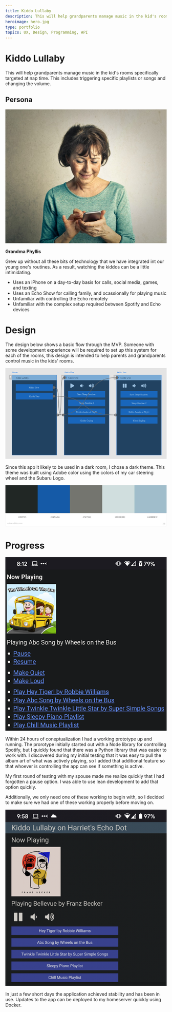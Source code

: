 ```yaml
---
title: Kiddo Lullaby
description: This will help grandparents manage music in the kid's rooms specifically targeted at nap time. This includes triggering specific playlists or songs and changing the volume.
heroimage: hero.jpg
type: portfolio
topics: UX, Design, Programming, API
---
```


# Kiddo Lullaby

This will help grandparents manage music in the kid's rooms specifically targeted at nap time. This includes triggering specific playlists or songs and changing the volume.


## Persona
<div class="float-container">
<div class="float-child">
<img alt="Picture from Pexels of a grandmotherly woman user her phone with two hands." src="./pexels-andrea-piacquadio-3779770.jpg"/>
</div>
<div class="float-child">

**Grandma Phyllis**

Grew up without all these bits of technology that we have integrated int our young one's routines. As a result, watching the kiddos can be a little intimidating.

* Uses an iPhone on a day-to-day basis for calls, social media, games, and texting
* Uses an Echo Show for calling family, and ocassionally for playing music
* Unfamiliar with controlling the Echo remotely
* Unfamiliar with the complex setup required between Spotify and Echo devices

</div>
</div>

# Design

The design below shows a basic flow through the MVP. Someone with some development experience will be required to set up this system for each of the rooms, this design is intended to help parents and grandparents control music in the kids' rooms. 

<img alt="This image shows how the start screen would show two separate kiddos. Clicking on one flows to a screen showing a play button, and volume down and up controls. A list of buttons is shown for different playlist routines." src="./KiddoLullabyFlow.png"/>

Since this app it likely to be used in a dark room, I chose a dark theme. This theme was built using Adobe color using the colors of my car steering wheel and the Subaru Logo. 

<img alt="This image shows five colors available in the theme. " src="./SubaruTheme.jpg"/>

# Progress

<img alt="This graphic shows an update of the KiddoLullaby app in production. It doesn't follow the design in terms of having buttons, but it does add the album art." src="./kiddolullabyEarlyProgress.png"/>

Within 24 hours of coneptualization I had a working prototype up and running. The prorotype initially started out with a Node library for controlling Spotify, but I quickly found that there was a Python library that was easier to work with. I discovered during my initial testing that it was easy to pull the album art of what was actively playing, so I added that additional feature so that whoever is controlling the app can see if something is active.

My first round of testing with my spouse made me realize quickly that I had forgotten a pause option. I was able to use lean development to add that option quickly.

Additionally, we only need one of these working to begin with, so I decided to make sure we had one of these working properly before moving on. 

<img alt="This graphic shows an update of the KiddoLullaby app with some visual styling updates." src="./kiddolullabyEarlyProgress2.png"/>

In just a few short days the application achieved stability and has been in use. Updates to the app can be deployed to my homeserver quickly using Docker.
